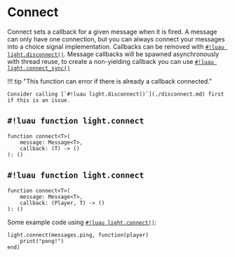 # Connect

Connect sets a callback for a given message when it is fired. A message can only have one connection, but you can always
connect your messages into a choice signal implementation. Callbacks can be removed with
[`#!luau light.disconnect()`](./disconnect.md). Message callbacks will be spawned asynchronously with thread reuse, to
create a non-yielding callback you can use [`#!luau light.connect_sync()`](./connect_sync.md)

!!! tip "This function can error if there is already a callback connected."

    Consider calling [`#!luau light.disconnect()`](./disconnect.md) first if this is an issue.

## `#!luau function light.connect`

```luau title='<span class="md-tag md-tag-icon md-tag--client">Client</span> <span class="md-tag md-tag-icon md-tag--sync">Synchronous</span> <span class="md-tag md-tag-icon md-tag--errors">Errors</span>'
function connect<T>(
    message: Message<T>,
    callback: (T) -> ()
): ()
```

## `#!luau function light.connect`

```luau title='<span class="md-tag md-tag-icon md-tag--server">Server</span> <span class="md-tag md-tag-icon md-tag--sync">Synchronous</span> <span class="md-tag md-tag-icon md-tag--errors">Errors</span>'
function connect<T>(
    message: Message<T>,
    callback: (Player, T) -> ()
): ()
```

Some example code using [`#!luau light.connect()`](./connect.md):

```luau
light.connect(messages.ping, function(player)
    print("pong!")
end)
```
